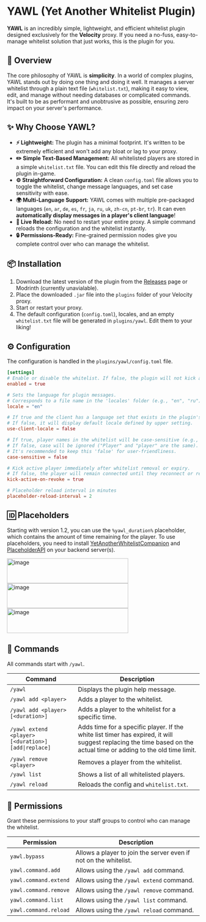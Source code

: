 # YAWL (Yet Another Whitelist Plugin)

**YAWL** is an incredibly simple, lightweight, and efficient whitelist plugin designed exclusively for the **Velocity** proxy. If you need a no-fuss, easy-to-manage whitelist solution that just works, this is the plugin for you.

## 🚀 Overview

The core philosophy of YAWL is **simplicity**. In a world of complex plugins, YAWL stands out by doing one thing and doing it well. It manages a server whitelist through a plain text file (`whitelist.txt`), making it easy to view, edit, and manage without needing databases or complicated commands. It's built to be as performant and unobtrusive as possible, ensuring zero impact on your server's performance.

## ✨ Why Choose YAWL?

  * **⚡ Lightweight:** The plugin has a minimal footprint. It's written to be extremely efficient and won't add any bloat or lag to your proxy.
  * **✏️ Simple Text-Based Management:** All whitelisted players are stored in a simple `whitelist.txt` file. You can edit this file directly and reload the plugin in-game.
  * **⚙️ Straightforward Configuration:** A clean `config.toml` file allows you to toggle the whitelist, change message languages, and set case sensitivity with ease.
  * **🌍 Multi-Language Support:** YAWL comes with multiple pre-packaged languages (`en`, `ar`, `de`, `es`, `fr`, `ja`, `ru`, `uk`, `zh-cn`, `pt-br`, `tr`). It can even **automatically display messages in a player's client language**\!
  * **🔄 Live Reload:** No need to restart your entire proxy. A simple command reloads the configuration and the whitelist instantly.
  * **🔒 Permissions-Ready:** Fine-grained permission nodes give you complete control over who can manage the whitelist.

## 📦 Installation

1.  Download the latest version of the plugin from the [Releases](https://github.com/renwixx/YetAnotherWhitelistPlugin/releases) page or Modrinth (currently unavialable).
2.  Place the downloaded `.jar` file into the `plugins` folder of your Velocity proxy.
3.  Start or restart your proxy.
4.  The default configuration (`config.toml`), locales, and an empty `whitelist.txt` file will be generated in `plugins/yawl`. Edit them to your liking\!

## ⚙️ Configuration

The configuration is handled in the `plugins/yawl/config.toml` file.

```toml
[settings]
# Enable or disable the whitelist. If false, the plugin will not kick anyone.
enabled = true

# Sets the language for plugin messages.
# Corresponds to a file name in the 'locales' folder (e.g., "en", "ru").
locale = "en"

# If true and the client has a language set that exists in the plugin's locales folder, it will be displayed.
# If false, it will display default locale defined by upper setting.
use-client-locale = false

# If true, player names in the whitelist will be case-sensitive (e.g., "Player" is different from "player").
# If false, case will be ignored ("Player" and "player" are the same).
# It's recommended to keep this 'false' for user-friendliness.
case-sensitive = false

# Kick active player immediately after whitelist removal or expiry.
# If false, the player will remain connected until they reconnect or reload occurs.
kick-active-on-revoke = true

# Placeholder reload interval in minutes
placeholder-reload-interval = 2
```

## 🆔 Placeholders
Starting with version 1.2, you can use the `%yawl_duration%` placeholder, which contains the amount of time remaining for the player. To use placeholders, you need to install [YetAnotherWhitelistCompanion](https://github.com/renwixx/YetAnotherWhitelistCompanion) and [PlaceholderAPI](https://www.spigotmc.org/resources/placeholderapi.6245/) on your backend server(s).

<img width="317" height="65" alt="image" src="https://github.com/user-attachments/assets/324a17f7-7823-4b67-824c-14c1edcb69b6" />
<img width="317" height="65" alt="image" src="https://github.com/user-attachments/assets/06db7511-df7d-49ef-a690-b9c10ff0b793" />
<img width="317" height="65" alt="image" src="https://github.com/user-attachments/assets/338d68c9-2003-41c1-a922-3436381522ad" />


## 💬 Commands

All commands start with `/yawl`.

| Command                           | Description                                         |
| --------------------------------- | --------------------------------------------------- |
| `/yawl`                           | Displays the plugin help message.                   |
| `/yawl add <player>`              | Adds a player to the whitelist.                     |
| `/yawl add <player> [<duration>]` | Adds a player to the whitelist for a specific time. |
| `/yawl extend <player> [<duration>] [add\|replace]` | Adds time for a specific player. If the white list timer has expired, it will suggest replacing the time based on the actual time or adding to the old time limit. |
| `/yawl remove <player>`           | Removes a player from the whitelist.                |
| `/yawl list`                      | Shows a list of all whitelisted players.            |
| `/yawl reload`                    | Reloads the config and `whitelist.txt`.             |

## 🔑 Permissions

Grant these permissions to your staff groups to control who can manage the whitelist.

| Permission             | Description                                                   |
| ---------------------- | ------------------------------------------------------------- |
| `yawl.bypass`          | Allows a player to join the server even if not on the whitelist. |
| `yawl.command.add`     | Allows using the `/yawl add` command.                         |
| `yawl.command.extend`  | Allows using the `/yawl extend` command.                      |
| `yawl.command.remove`  | Allows using the `/yawl remove` command.                      |
| `yawl.command.list`    | Allows using the `/yawl list` command.                        |
| `yawl.command.reload`  | Allows using the `/yawl reload` command.                      |
